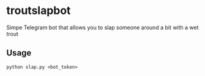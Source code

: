 # troutslapbot
Simpe Telegram bot that allows you to slap someone around a bit with a wet trout

## Usage
    python slap.py <bot_token>
